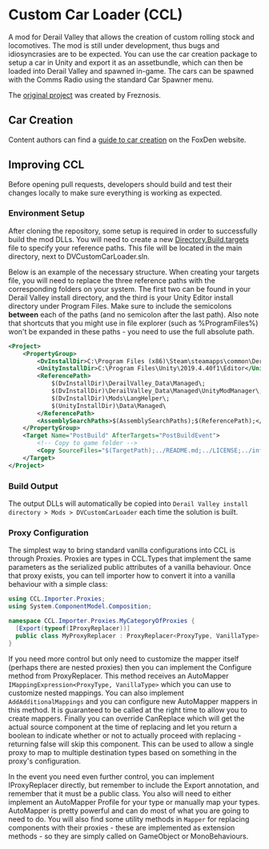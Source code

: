# Custom Car Loader (CCL)

A mod for Derail Valley that allows the creation of custom rolling stock and locomotives. The mod is still under development, thus bugs and idiosyncrasies are to be expected. You can use the car creation package to setup a car in Unity and export it as an assetbundle, which can then be loaded into Derail Valley and spawned in-game. The cars can be spawned with the Comms Radio using the standard Car Spawner menu.

The [original project](https://github.com/Freznosis/DVCustomCarLoader) was created by Freznosis.

## Car Creation

Content authors can find a [guide to car creation](https://foxden.cc/articles/read/car-loader) on the FoxDen website.

## Improving CCL

Before opening pull requests, developers should build and test their changes locally to make sure everything is working as expected.

### Environment Setup

After cloning the repository, some setup is required in order to successfully build the mod DLLs. You will need to create a new [Directory.Build.targets](https://learn.microsoft.com/en-us/visualstudio/msbuild/customize-your-build?view=vs-2022) file to specify your reference paths. This file will be located in the main directory, next to DVCustomCarLoader.sln.

Below is an example of the necessary structure. When creating your targets file, you will need to replace the three reference paths with the corresponding folders on your system. The first two can be found in your Derail Valley install directory, and the third is your Unity Editor install directory under Program Files. Make sure to include the semicolons **between** each of the paths (and no semicolon after the last path). Also note that shortcuts that you might use in file explorer (such as %ProgramFiles%) won't be expanded in these paths - you need to use the full absolute path.
```xml
<Project>
	<PropertyGroup>
		<DvInstallDir>C:\Program Files (x86)\Steam\steamapps\common\Derail Valley\</DvInstallDir>
		<UnityInstallDir>C:\Program Files\Unity\2019.4.40f1\Editor</UnityInstallDir>
		<ReferencePath>
			$(DvInstallDir)\DerailValley_Data\Managed\;
			$(DvInstallDir)\DerailValley_Data\Managed\UnityModManager\;
			$(DvInstallDir)\Mods\LangHelper\;
			$(UnityInstallDir)\Data\Managed\
		</ReferencePath>
		<AssemblySearchPaths>$(AssemblySearchPaths);$(ReferencePath);</AssemblySearchPaths>
	</PropertyGroup>
	<Target Name="PostBuild" AfterTargets="PostBuildEvent">
		<!-- Copy to game folder -->
		<Copy SourceFiles="$(TargetPath);../README.md;../LICENSE;../info.json" DestinationFolder="$(DvInstallDir)/Mods/DVCustomCarLoader" />
	</Target>
</Project>
```

### Build Output

The output DLLs will automatically be copied into `Derail Valley install directory > Mods > DVCustomCarLoader` each time the solution is built.

### Proxy Configuration

The simplest way to bring standard vanilla configurations into CCL is through Proxies.  Proxies are types in CCL.Types that implement the same parameters as the serialized public attributes of a vanilla behaviour.  Once that proxy exists, you can tell importer how to convert it into a vanilla behaviour with a simple class:
```cs
using CCL.Importer.Proxies;
using System.ComponentModel.Composition;

namespace CCL.Importer.Proxies.MyCategoryOfProxies {
  [Export(typeof(IProxyReplacer))]
  public class MyProxyReplacer : ProxyReplacer<ProxyType, VanillaType> {}
}
```
If you need more control but only need to customize the mapper itself (perhaps there are nested proxies) then you can implement the Configure method from ProxyReplacer.  This method receives an AutoMapper `IMappingExpression<ProxyType, VanillaType>` which you can use to customize nested mappings.  You can also implement `AddAdditionalMappings` and you can configure new AutoMapper mappers in this method.  It is guaranteed to be called at the right time to allow you to create mappers.  Finally you can override CanReplace which will get the actual source component at the time of replacing and let you return a boolean to indicate whether or not to actually proceed with replacing - returning false will skip this component.  This can be used to allow a single proxy to map to multiple destination types based on something in the proxy's configuration. 

In the event you need even further control, you can implement IProxyReplacer directly, but remember to include the Export annotation, and remember that it must be a public class.  You also will need to either implement an AutoMapper Profile for your type or manually map your types.  AutoMapper is pretty powerful and can do most of what you are going to need to do. You will also find some utility methods in `Mapper` for replacing components with their proxies - these are implemented as extension methods - so they are simply called on GameObject or MonoBehaviours.

